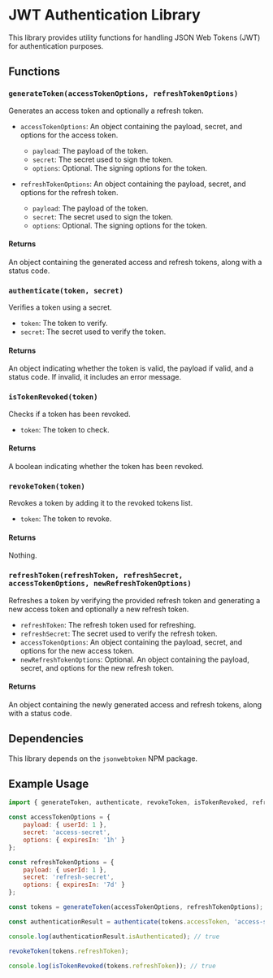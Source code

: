 # JWT Authentication Library

This library provides utility functions for handling JSON Web Tokens (JWT) for authentication purposes.

## Functions

### `generateToken(accessTokenOptions, refreshTokenOptions)`

Generates an access token and optionally a refresh token.

- `accessTokenOptions`: An object containing the payload, secret, and options for the access token.
	- `payload`: The payload of the token.
	- `secret`: The secret used to sign the token.
	- `options`: Optional. The signing options for the token.

- `refreshTokenOptions`: An object containing the payload, secret, and options for the refresh token.
	- `payload`: The payload of the token.
	- `secret`: The secret used to sign the token.
	- `options`: Optional. The signing options for the token.

#### Returns

An object containing the generated access and refresh tokens, along with a status code.

### `authenticate(token, secret)`

Verifies a token using a secret.

- `token`: The token to verify.
- `secret`: The secret used to verify the token.

#### Returns

An object indicating whether the token is valid, the payload if valid, and a status code. If invalid, it includes an
error message.

### `isTokenRevoked(token)`

Checks if a token has been revoked.

- `token`: The token to check.

#### Returns

A boolean indicating whether the token has been revoked.

### `revokeToken(token)`

Revokes a token by adding it to the revoked tokens list.

- `token`: The token to revoke.

#### Returns

Nothing.

### `refreshToken(refreshToken, refreshSecret, accessTokenOptions, newRefreshTokenOptions)`

Refreshes a token by verifying the provided refresh token and generating a new access token and optionally a new refresh
token.

- `refreshToken`: The refresh token used for refreshing.
- `refreshSecret`: The secret used to verify the refresh token.
- `accessTokenOptions`: An object containing the payload, secret, and options for the new access token.
- `newRefreshTokenOptions`: Optional. An object containing the payload, secret, and options for the new refresh token.

#### Returns

An object containing the newly generated access and refresh tokens, along with a status code.

## Dependencies

This library depends on the `jsonwebtoken` NPM package.

## Example Usage

```javascript
import { generateToken, authenticate, revokeToken, isTokenRevoked, refreshToken } from 'path-to-library';

const accessTokenOptions = {
    payload: { userId: 1 },
    secret: 'access-secret',
    options: { expiresIn: '1h' }
};

const refreshTokenOptions = {
    payload: { userId: 1 },
    secret: 'refresh-secret',
    options: { expiresIn: '7d' }
};

const tokens = generateToken(accessTokenOptions, refreshTokenOptions);

const authenticationResult = authenticate(tokens.accessToken, 'access-secret');

console.log(authenticationResult.isAuthenticated); // true

revokeToken(tokens.refreshToken);

console.log(isTokenRevoked(tokens.refreshToken)); // true
